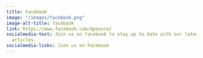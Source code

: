 ```yaml
---
title: Facebook
image: "/images/facebook.png"
image-alt-title: facebook
link: https://www.facebook.com/Apexure/
socialmedia-text: Join us on facebook to stay up to date with our latest  news and
  articles.
socialmedia-links: Jion us on Facebook
---
```



